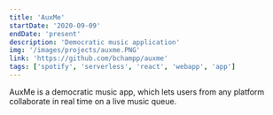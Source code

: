 ```yaml
---
title: 'AuxMe'
startDate: '2020-09-09'
endDate: 'present'
description: 'Democratic music application'
img: '/images/projects/auxme.PNG'
link: 'https://github.com/bchampp/auxme'
tags: ['spotify', 'serverless', 'react', 'webapp', 'app']
---
```


AuxMe is a democratic music app, which lets users from any platform collaborate in real time on a live music queue. 
